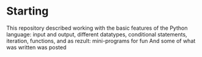 # Starting
This repository described working with the basic features of the Python language: input and output, 
different datatypes, conditional statements, iteration, functions, and as rezult: mini-programs for fun
And some of what was written was posted
